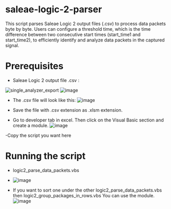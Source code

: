 # saleae-logic-2-parser
This script parses Saleae Logic 2 output files (.csv) to process data packets byte by byte. Users can configure a threshold time, which is the time difference between two consecutive start times (start_time1 and start_time2), to efficiently identify and analyze data packets in the captured signal.

# Prerequisites

- Saleae Logic 2 output file .csv :

 ![single_analyzer_export](https://github.com/user-attachments/assets/18965817-b1fc-40b8-8e0f-0386883cf837)
 ![image](https://github.com/user-attachments/assets/bb06500b-28b0-4277-867a-cfaa34968bff)

- The .csv file will look like this:
  ![image](https://github.com/user-attachments/assets/868b117e-bd9b-47e0-a26b-f5d70e095efa)

  
- Save the file with .csv extension as .xlsm extension.
- Go to developer tab in excel. Then click on the Visual Basic section and create a module.
  ![image](https://github.com/user-attachments/assets/973a3e29-8001-4023-adc7-adfbaf51ecc0)

-Copy the script you want here

# Running the script

- logic2_parse_data_packets.vbs
- ![image](https://github.com/user-attachments/assets/10631cb5-60ab-4069-ba3b-ab6c0a5628c4)

- If you want to sort one under the other logic2_parse_data_packets.vbs then logic2_group_packages_in_rows.vbs
You can use the module.
![image](https://github.com/user-attachments/assets/ea810a8e-62ea-4774-8c3a-03c55c930686)




  
  
